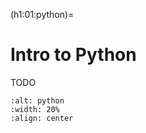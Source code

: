 (h1:01:python)=
# Intro to Python 

TODO


```{image} ../../assets/fig/week_1/01/python.png
:alt: python
:width: 20%
:align: center
```